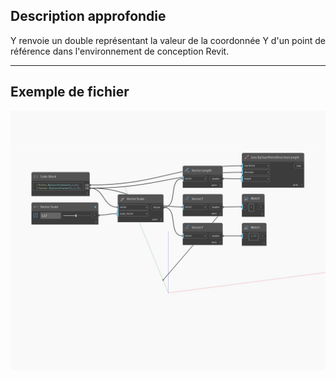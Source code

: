 ## Description approfondie
Y renvoie un double représentant la valeur de la coordonnée Y d'un point de référence dans l'environnement de conception Revit.
___
## Exemple de fichier

![Y](./Autodesk.DesignScript.Geometry.Vector.Y_img.jpg)

